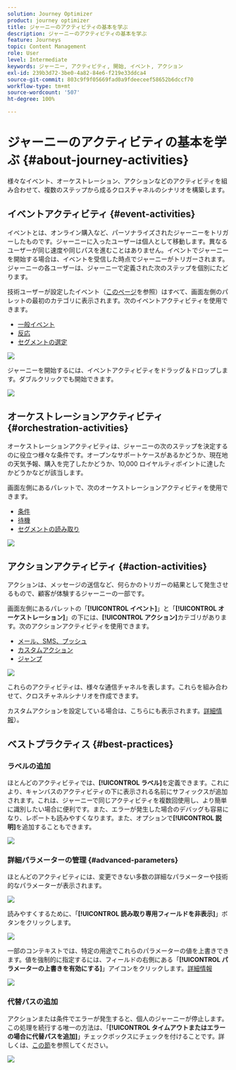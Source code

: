 ```yaml
---
solution: Journey Optimizer
product: journey optimizer
title: ジャーニーのアクティビティの基本を学ぶ
description: ジャーニーのアクティビティの基本を学ぶ
feature: Journeys
topic: Content Management
role: User
level: Intermediate
keywords: ジャーニー, アクティビティ, 開始, イベント, アクション
exl-id: 239b3d72-3be0-4a82-84e6-f219e33ddca4
source-git-commit: 803c9f9f05669fad0a9fdeeceef58652b6dccf70
workflow-type: tm+mt
source-wordcount: '507'
ht-degree: 100%

---
```


# ジャーニーのアクティビティの基本を学ぶ {#about-journey-activities}

様々なイベント、オーケストレーション、アクションなどのアクティビティを組み合わせて、複数のステップから成るクロスチャネルのシナリオを構築します。

## イベントアクティビティ {#event-activities}

イベントとは、オンライン購入など、パーソナライズされたジャーニーをトリガーしたものです。ジャーニーに入ったユーザーは個人として移動します。異なるユーザーが同じ速度や同じパスを進むことはありません。イベントでジャーニーを開始する場合は、イベントを受信した時点でジャーニーがトリガーされます。ジャーニーの各ユーザーは、ジャーニーで定義された次のステップを個別にたどります。

技術ユーザーが設定したイベント（[このページ](../event/about-events.md)を参照）はすべて、画面左側のパレットの最初のカテゴリに表示されます。次のイベントアクティビティを使用できます。

* [一般イベント](../building-journeys/general-events.md)
* [反応](../building-journeys/reaction-events.md)
* [セグメントの選定](../building-journeys/segment-qualification-events.md)

![](assets/journey43.png)

ジャーニーを開始するには、イベントアクティビティをドラッグ＆ドロップします。ダブルクリックでも開始できます。

![](assets/journey44.png)

## オーケストレーションアクティビティ {#orchestration-activities}

オーケストレーションアクティビティは、ジャーニーの次のステップを決定するのに役立つ様々な条件です。オープンなサポートケースがあるかどうか、現在地の天気予報、購入を完了したかどうか、10,000 ロイヤルティポイントに達したかどうかなどが該当します。

画面左側にあるパレットで、次のオーケストレーションアクティビティを使用できます。

* [条件](../building-journeys/condition-activity.md)
* [待機](../building-journeys/wait-activity.md)
* [セグメントの読み取り](../building-journeys/read-segment.md)

![](assets/journey49.png)

## アクションアクティビティ {#action-activities}

アクションは、メッセージの送信など、何らかのトリガーの結果として発生させるもので、顧客が体験するジャーニーの一部です。

画面左側にあるパレットの「**[!UICONTROL イベント]**」と「**[!UICONTROL オーケストレーション]**」の下には、**[!UICONTROL アクション]**&#x200B;カテゴリがあります。次のアクションアクティビティを使用できます。

* [メール、SMS、プッシュ](../building-journeys/journeys-message.md)
* [カスタムアクション](../building-journeys/using-custom-actions.md)
* [ジャンプ](../building-journeys/jump.md)

![](assets/journey58.png)

これらのアクティビティは、様々な通信チャネルを表します。これらを組み合わせて、クロスチャネルシナリオを作成できます。

カスタムアクションを設定している場合は、こちらにも表示されます。[詳細情報](../building-journeys/using-custom-actions.md)）。

## ベストプラクティス {#best-practices}

### ラベルの追加

ほとんどのアクティビティでは、**[!UICONTROL ラベル]**&#x200B;を定義できます。これにより、キャンバスのアクティビティの下に表示される名前にサフィックスが追加されます。これは、ジャーニーで同じアクティビティを複数回使用し、より簡単に識別したい場合に便利です。また、エラーが発生した場合のデバッグも容易になり、レポートも読みやすくなります。また、オプションで&#x200B;**[!UICONTROL 説明]**&#x200B;を追加することもできます。

![](assets/journey-action-label.png)

### 詳細パラメーターの管理 {#advanced-parameters}

ほとんどのアクティビティには、変更できない多数の詳細なパラメーターや技術的なパラメーターが表示されます。

![](assets/journey-advanced-parameters.png)

読みやすくするために、「**[!UICONTROL 読み取り専用フィールドを非表示]**」ボタンをクリックします。

![](assets/journey-hide-read-only-fields.png)

一部のコンテキストでは、特定の用途でこれらのパラメーターの値を上書きできます。値を強制的に指定するには、フィールドの右側にある「**[!UICONTROL パラメーターの上書きを有効にする]**」アイコンをクリックします。[詳細情報](../configuration/primary-email-addresses.md#journey-parameters)

![](assets/journey-enable-parameter-override.png)

### 代替パスの追加

アクションまたは条件でエラーが発生すると、個人のジャーニーが停止します。この処理を続行する唯一の方法は、「**[!UICONTROL タイムアウトまたはエラーの場合に代替パスを追加]**」チェックボックスにチェックを付けることです。詳しくは、[この節](../building-journeys/using-the-journey-designer.md#paths)を参照してください。

![](assets/journey42.png)

